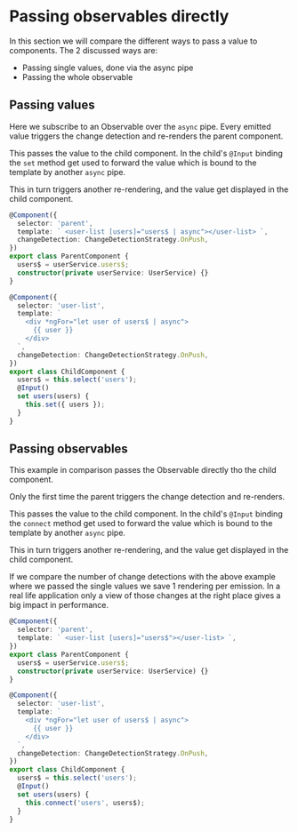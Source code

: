 # Passing observables directly

In this section we will compare the different ways to pass a value to components.
The 2 discussed ways are:

- Passing single values, done via the async pipe
- Passing the whole observable

## Passing values

Here we subscribe to an Observable over the `async` pipe.
Every emitted value triggers the change detection and re-renders the parent component.

This passes the value to the child component.
In the child's `@Input` binding the `set` method get used to forward the value which is bound to the template by another `async` pipe.

This in turn triggers another re-rendering, and the value get displayed in the child component.

```typescript
@Component({
  selector: 'parent',
  template: ` <user-list [users]="users$ | async"></user-list> `,
  changeDetection: ChangeDetectionStrategy.OnPush,
})
export class ParentComponent {
  users$ = userService.users$;
  constructor(private userService: UserService) {}
}

@Component({
  selector: 'user-list',
  template: `
    <div *ngFor="let user of users$ | async">
      {{ user }}
    </div>
  `,
  changeDetection: ChangeDetectionStrategy.OnPush,
})
export class ChildComponent {
  users$ = this.select('users');
  @Input()
  set users(users) {
    this.set({ users });
  }
}
```

## Passing observables

This example in comparison passes the Observable directly tho the child component.

Only the first time the parent triggers the change detection and re-renders.

This passes the value to the child component.
In the child's `@Input` binding the `connect` method get used to forward the value which is bound to the template by another `async` pipe.

This in turn triggers another re-rendering, and the value get displayed in the child component.

If we compare the number of change detections with the above example where we passed the single values we save 1 rendering per emission.
In a real life application only a view of those changes at the right place gives a big impact in performance.

```typescript
@Component({
  selector: 'parent',
  template: ` <user-list [users]="users$"></user-list> `,
})
export class ParentComponent {
  users$ = userService.users$;
  constructor(private userService: UserService) {}
}

@Component({
  selector: 'user-list',
  template: `
    <div *ngFor="let user of users$ | async">
      {{ user }}
    </div>
  `,
  changeDetection: ChangeDetectionStrategy.OnPush,
})
export class ChildComponent {
  users$ = this.select('users');
  @Input()
  set users(users) {
    this.connect('users', users$);
  }
}
```
